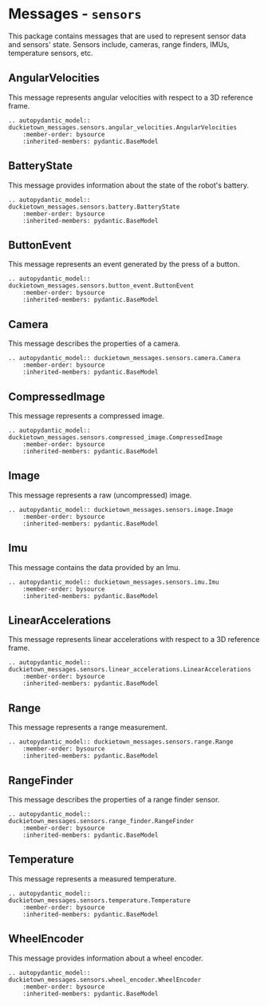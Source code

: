 # Messages - `sensors`

This package contains messages that are used to represent sensor data and sensors' state.
Sensors include, cameras, range finders, IMUs, temperature sensors, etc.


## AngularVelocities

This message represents angular velocities with respect to a 3D reference frame.

```{eval-rst}
.. autopydantic_model:: duckietown_messages.sensors.angular_velocities.AngularVelocities
    :member-order: bysource
    :inherited-members: pydantic.BaseModel
```

## BatteryState

This message provides information about the state of the robot's battery.

```{eval-rst}
.. autopydantic_model:: duckietown_messages.sensors.battery.BatteryState
    :member-order: bysource
    :inherited-members: pydantic.BaseModel
```

## ButtonEvent

This message represents an event generated by the press of a button.

```{eval-rst}
.. autopydantic_model:: duckietown_messages.sensors.button_event.ButtonEvent
    :member-order: bysource
    :inherited-members: pydantic.BaseModel
```


## Camera

This message describes the properties of a camera.

```{eval-rst}
.. autopydantic_model:: duckietown_messages.sensors.camera.Camera
    :member-order: bysource
    :inherited-members: pydantic.BaseModel
```


## CompressedImage

This message represents a compressed image.

```{eval-rst}
.. autopydantic_model:: duckietown_messages.sensors.compressed_image.CompressedImage
    :member-order: bysource
    :inherited-members: pydantic.BaseModel
```


## Image

This message represents a raw (uncompressed) image.

```{eval-rst}
.. autopydantic_model:: duckietown_messages.sensors.image.Image
    :member-order: bysource
    :inherited-members: pydantic.BaseModel
```

## Imu

This message contains the data provided by an Imu.

```{eval-rst}
.. autopydantic_model:: duckietown_messages.sensors.imu.Imu
    :member-order: bysource
    :inherited-members: pydantic.BaseModel
```


## LinearAccelerations

This message represents linear accelerations with respect to a 3D reference frame.

```{eval-rst}
.. autopydantic_model:: duckietown_messages.sensors.linear_accelerations.LinearAccelerations
    :member-order: bysource
    :inherited-members: pydantic.BaseModel
```


## Range

This message represents a range measurement.

```{eval-rst}
.. autopydantic_model:: duckietown_messages.sensors.range.Range
    :member-order: bysource
    :inherited-members: pydantic.BaseModel
```


## RangeFinder

This message describes the properties of a range finder sensor.

```{eval-rst}
.. autopydantic_model:: duckietown_messages.sensors.range_finder.RangeFinder
    :member-order: bysource
    :inherited-members: pydantic.BaseModel
```


## Temperature

This message represents a measured temperature.

```{eval-rst}
.. autopydantic_model:: duckietown_messages.sensors.temperature.Temperature
    :member-order: bysource
    :inherited-members: pydantic.BaseModel
```

## WheelEncoder

This message provides information about a wheel encoder.

```{eval-rst}
.. autopydantic_model:: duckietown_messages.sensors.wheel_encoder.WheelEncoder
    :member-order: bysource
    :inherited-members: pydantic.BaseModel
```
